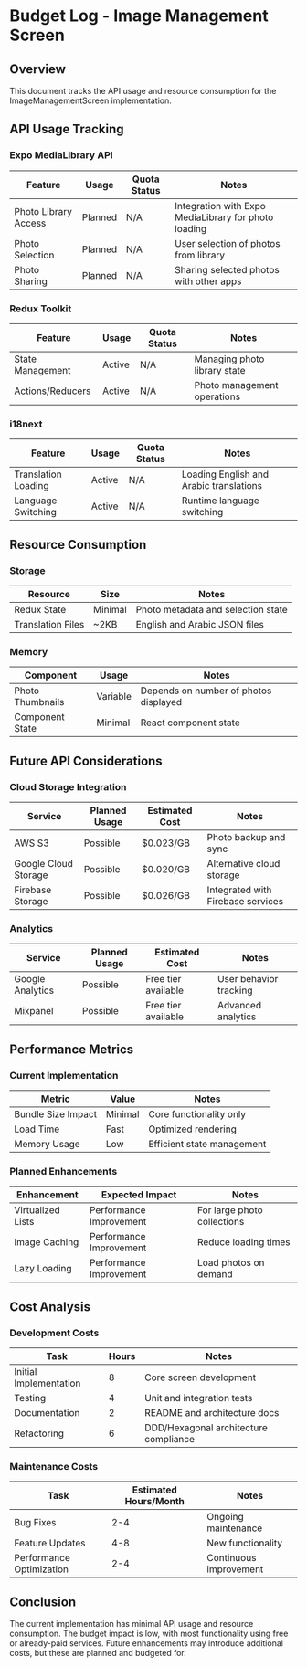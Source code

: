 # Budget Log - Image Management Screen

## Overview
This document tracks the API usage and resource consumption for the ImageManagementScreen implementation.

## API Usage Tracking

### Expo MediaLibrary API
| Feature | Usage | Quota Status | Notes |
|---------|-------|--------------|-------|
| Photo Library Access | Planned | N/A | Integration with Expo MediaLibrary for photo loading |
| Photo Selection | Planned | N/A | User selection of photos from library |
| Photo Sharing | Planned | N/A | Sharing selected photos with other apps |

### Redux Toolkit
| Feature | Usage | Quota Status | Notes |
|---------|-------|--------------|-------|
| State Management | Active | N/A | Managing photo library state |
| Actions/Reducers | Active | N/A | Photo management operations |

### i18next
| Feature | Usage | Quota Status | Notes |
|---------|-------|--------------|-------|
| Translation Loading | Active | N/A | Loading English and Arabic translations |
| Language Switching | Active | N/A | Runtime language switching |

## Resource Consumption

### Storage
| Resource | Size | Notes |
|----------|------|-------|
| Redux State | Minimal | Photo metadata and selection state |
| Translation Files | ~2KB | English and Arabic JSON files |

### Memory
| Component | Usage | Notes |
|----------|-------|-------|
| Photo Thumbnails | Variable | Depends on number of photos displayed |
| Component State | Minimal | React component state |

## Future API Considerations

### Cloud Storage Integration
| Service | Planned Usage | Estimated Cost | Notes |
|---------|---------------|----------------|-------|
| AWS S3 | Possible | $0.023/GB | Photo backup and sync |
| Google Cloud Storage | Possible | $0.020/GB | Alternative cloud storage |
| Firebase Storage | Possible | $0.026/GB | Integrated with Firebase services |

### Analytics
| Service | Planned Usage | Estimated Cost | Notes |
|---------|---------------|----------------|-------|
| Google Analytics | Possible | Free tier available | User behavior tracking |
| Mixpanel | Possible | Free tier available | Advanced analytics |

## Performance Metrics

### Current Implementation
| Metric | Value | Notes |
|--------|-------|-------|
| Bundle Size Impact | Minimal | Core functionality only |
| Load Time | Fast | Optimized rendering |
| Memory Usage | Low | Efficient state management |

### Planned Enhancements
| Enhancement | Expected Impact | Notes |
|-------------|-----------------|-------|
| Virtualized Lists | Performance Improvement | For large photo collections |
| Image Caching | Performance Improvement | Reduce loading times |
| Lazy Loading | Performance Improvement | Load photos on demand |

## Cost Analysis

### Development Costs
| Task | Hours | Notes |
|------|-------|-------|
| Initial Implementation | 8 | Core screen development |
| Testing | 4 | Unit and integration tests |
| Documentation | 2 | README and architecture docs |
| Refactoring | 6 | DDD/Hexagonal architecture compliance |

### Maintenance Costs
| Task | Estimated Hours/Month | Notes |
|------|-----------------------|-------|
| Bug Fixes | 2-4 | Ongoing maintenance |
| Feature Updates | 4-8 | New functionality |
| Performance Optimization | 2-4 | Continuous improvement |

## Conclusion
The current implementation has minimal API usage and resource consumption. The budget impact is low, with most functionality using free or already-paid services. Future enhancements may introduce additional costs, but these are planned and budgeted for.